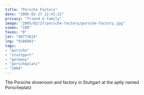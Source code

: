 ```yaml
---
title: "Porsche Factory"
date: "2005-02-27 12:41:22"
privacy: "friend & family"
image: "2005/02/27/porsche-factory/porsche-factory.jpg"
views: "189"
faves: "0"
lat: "48773624"
lng: "9186801"
tags:
- "porsche"
- "stuttgart"
- "germany"
- "porscheplatz"
- "2004"
---
```

The Porsche showroom and factory in Stuttgart at the aptly named Porscheplatz
